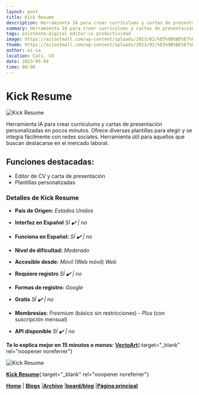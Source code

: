 ```yaml
---
layout: post
title: Kick Resume
description: Herramienta IA para crear currículums y cartas de presentación personalizadas en pocos minutos.
summary: Herramienta IA para crear currículums y cartas de presentación personalizadas en pocos minutos. Ofrece diversas plantillas para elegir y se integra fácilmente con redes sociales. Herramienta útil para aquellos que buscan destacarse en el mercado laboral.
tags: asistente-digital editor-cv productividad
image: https://aitoolmall.com/wp-content/uploads/2023/02/%E5%9B%BE%E7%89%877.png
thumb: https://aitoolmall.com/wp-content/uploads/2023/02/%E5%9B%BE%E7%89%877.png
author: oi-ia
location: Cali, CO
date: 2023-05-08
time: 08:00
---
```


# Kick Resume

![Kick Resume](https://aitoolmall.com/wp-content/uploads/2023/02/%E5%9B%BE%E7%89%877.png)

Herramienta IA para crear currículums y cartas de presentación personalizadas en pocos minutos. Ofrece diversas plantillas para elegir y se integra fácilmente con redes sociales. Herramienta útil para aquellos que buscan destacarse en el mercado laboral.

## Funciones destacadas:

- Editor de CV y carta de presentación
- Plantillas personalizadas

### Detalles de Kick Resume

- **País de Origen:**
  _Estados Unidos_

- **Interfaz en Español**
  _SÍ ✔️ | no_

- **Funciona en Español:**
  _SÍ ✔️ | no_

- **Nivel de dificultad:**
  _Moderado_

- **Accesible desde:**
  _Móvil_ (Web móvil)
  _Web_

- **Requiere registro**
  _SÍ ✔️ | no_

- **Formas de registro:**
  _Google_

- **Gratis**
  _SÍ ✔️ | no_

- **Membresías:**
  _Freemium_ (básico sin restricciones) - _Plus_ (con suscripción mensual)

- **API disponible**
  _SÍ ✔️ | no_

**Te lo explica mejor en 15 minutos o menos:**
[**VectoArt**](https://www.youtube.com/watch?v=9U2S7WmKSXs){:target="\_blank" rel="noopener noreferrer"}

![Kick Resume](https://aitoolmall.com/wp-content/uploads/2023/02/%E5%9B%BE%E7%89%877.png)

[**Kick Resume**](https://www.kickresume.com/es/){:target="\_blank" rel="noopener noreferrer"}

[**Home**](https://lucfreelance.github.io/board/) | [**Blogs**](https://oportunidadesilimitadas.com/blogs/_site/index.html) |[**Archivo**](https://lucfreelance.github.io/board/archive/) |[**board/blog**](https://lucfreelance.github.io/board/blog/) |[**Página principal**](https://oportunidadesilimitadas.com)

